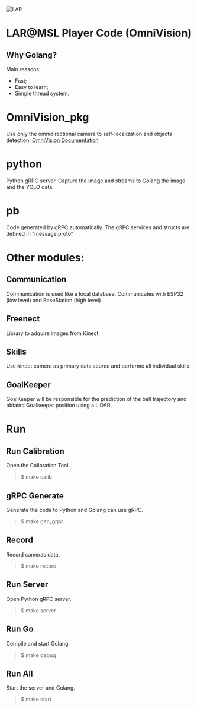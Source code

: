 ![LAR](https://github.com/MSL-LAR-MinhoTeam/2TDP/blob/main/Images/git_msl_player.png)
# LAR@MSL Player Code (OmniVision)

## Why Golang?
Main reasons:
- Fast;
- Easy to learn;
- Simple thread system.

# OmniVision_pkg
Use only the omnidirectional camera to self-localization and objects detection. 
[OmniVision Documentation](https://htmlpreview.github.io/?https://github.com/josecomartins/OmniVision/blob/main/Player/OmniVision_pkg/OmniVisionDoc/pkg/player/OmniVision_pkg/index.html#/bored)

# python
Python gRPC server. Capture the image and streams to Golang the image and the YOLO data.

# pb
Code generated by gRPC automatically.
The gRPC services and structs are defined in "message.proto"

# Other modules:
## Communication
Communication is used like a local database. Communicates with ESP32 (low level) and BaseStation (high level).

## Freenect
Library to adquire images from Kinect.

## Skills
Use kinect camera as primary data source and performe all individual skills.

## GoalKeeper
GoalKeeper will be responsible for the prediction of the ball trajectory and obtaind Goalkeeper position using a LIDAR.


# Run
## Run Calibration
Open the Calibration Tool.
> $ make calib

## gRPC Generate 
Generate the code to Python and Golang can use gRPC.
> $ make gen_grpc

## Record 
Record cameras data.
> $ make record

## Run Server 
Open Python gRPC server.
> $ make server

## Run Go
Compile and start Golang.
> $ make debug

## Run All
Start the server and Golang.
> $ make start
